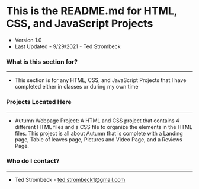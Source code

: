 # This is the README.md for HTML, CSS, and JavaScript Projects #
* Version 1.0
* Last Updated - 9/29/2021 - Ted Strombeck

### What is this section for? ###
----
* This section is for any HTML, CSS, and JavaScript Projects that I have completed either in classes
or during my own time

### Projects Located Here ###
----
* Autumn Webpage Project: A HTML and CSS project that contains 4 different HTML files and a CSS file to organize
the elements in the HTML files. This project is all about Autumn that is complete with a Landing page, Table of leaves
page, Pictures and Video Page, and a Reviews Page.

### Who do I contact? ###
----
* Ted Strombeck - <ted.strombeck1@gmail.com>